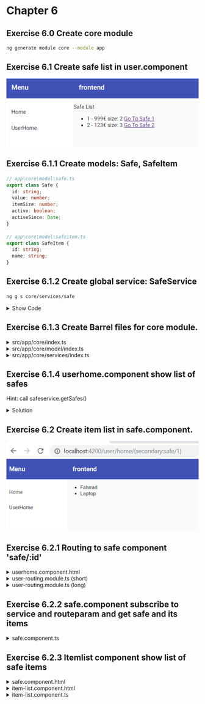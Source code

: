 # Chapter 6

## Exercise 6.0 Create core module
```bash
ng generate module core --module app
```

## Exercise 6.1 Create safe list in user.component

![61](screenshots/61.PNG)

## Exercise 6.1.1 Create models: Safe, SafeItem 
```typescript
// app\core\model\safe.ts
export class Safe {
  id: string;
  value: number;
  itemSize: number;
  active: boolean;
  activeSince: Date;
}

// app\core\model\safeitem.ts
export class SafeItem {
  id: string;
  name: string;
}
```

## Exercise 6.1.2 Create global service: SafeService

```bash
ng g s core/services/safe
```

<details>
<summary>Show Code</summary>

```typescript
import { Injectable } from '@angular/core';
import { Safe, SafeItem } from '../model';
import { Observable, Subject, BehaviorSubject } from 'rxjs';
import { map } from 'rxjs/operators';

@Injectable({
  providedIn: 'root',
})
export class SafeService {
  // private currentSafe: Subject<Safe> = new Subject<Safe>();
  private safes: Subject<Safe[]> = new BehaviorSubject<Safe[]>([]);
  private items: Subject<SafeItem[]> = new BehaviorSubject<SafeItem[]>([]);

  getSafe(safeId: string): Observable<Safe> {
    return this.safes.asObservable().pipe(map(safes1 => safes1.find(safe => safe.id === safeId)));
  }

  getSafes(): Observable<Safe[]> {
    return this.safes.asObservable();
  }

  getItems(safeId: string): Observable<SafeItem[]> {
    this.items.next(null);
    setTimeout(() => {
      if (safeId === '1') {
        this.items.next([{ id: '1', name: 'Fahrrad' }, { id: '2', name: 'Laptop' }] as SafeItem[]);
      } else if (safeId === '2') {
        this.items.next([
          { id: '3', name: 'Taschenrechner' },
          { id: '4', name: 'Sonnenbrille' },
          { id: '5', name: 'Brille' },
        ] as SafeItem[]);
      }
    }, 2000);
    return this.items.asObservable();
  }

  constructor() {
    this.safes.next([
      { id: '1', value: 999, itemSize: 2, active: true, activeSince: new Date() },
      { id: '2', value: 123, itemSize: 3, active: true, activeSince: new Date() },
    ] as Safe[]);
  }
}
```

</details>

## Exercise 6.1.3 Create Barrel files for core module.
<details><summary>src/app/core/index.ts</summary>

```typescript
// start:ng42.barrel
export * from './model';
export * from './services';
// end:ng42.barrel
```

</details>
<details><summary>src/app/core/model/index.ts</summary>

```typescript
// start:ng42.barrel
export * from './safe';
export * from './safeitem';
// end:ng42.barrel
```

</details>
<details><summary>src/app/core/services/index.ts</summary>

```typescript
// start:ng42.barrel
export * from './safe.service';
// end:ng42.barrel
```

</details>

## Exercise 6.1.4 userhome.component show list of safes

Hint: call safeservice.getSafes()

<details><summary>Solution</summary>

userhome.component.html

```html
<p>Safe List</p>
<ul>
  <li *ngFor="let safe of (safes$ | async)">
    {{safe?.id}} - {{safe?.value}}€ size: {{safe?.itemSize}}
  </li>
</ul>
```

userhome.component.ts

```typescript
import { Component, OnInit, ChangeDetectionStrategy } from '@angular/core';
import { Safe, SafeService } from 'src/app/core';
import { Observable } from 'rxjs';

@Component({
  selector: 'cool-userhome',
  templateUrl: './userhome.component.html',
  styleUrls: ['./userhome.component.scss'],
  changeDetection: ChangeDetectionStrategy.OnPush,
})
export class UserHomeComponent implements OnInit {
  safes$: Observable<Safe[]>;

  constructor(private service: SafeService) {}

  ngOnInit() {
    this.safes$ = this.service.getSafes();
  }
}
```

</details>

## Exercise 6.2 Create item list in safe.component.

![62](screenshots/62.PNG)

## Exercise 6.2.1 Routing to safe component 'safe/:id'

<details><summary>userhome.component.html</summary>

```html
<p>Safe List</p>
<ul>
  <li *ngFor="let safe of (safes$ | async)">
    {{safe?.id}} - {{safe?.value}}€ size: {{safe?.itemSize}}
    <a [routerLink]="[{outlets: { secondary: ['safe', safe.id] }  }]">Go To Safe {{safe?.id}}</a>
  </li>
</ul>
```

</details>

<details><summary>user-routing.module.ts (short)</summary>

```typescript
...
{
  path: 'safe/:id',
  component: SafeComponent,
  outlet: 'secondary',
},
...
```

</details>

<details><summary>user-routing.module.ts (long)</summary>

```typescript
import { NgModule } from '@angular/core';
import { Routes, RouterModule } from '@angular/router';
import { UserComponent } from './user/user.component';
import { SafeComponent } from './containers/safe/safe.component';
import { UserHomeComponent } from './components/userhome/userhome.component';

const routes: Routes = [
  {
    path: 'home',
    component: UserComponent,
    children: [
      {
        path: 'safe/:id',
        component: SafeComponent,
        outlet: 'secondary',
      },
      {
        path: '',
        component: UserHomeComponent,
        outlet: 'secondary',
      },
    ],
  },
  {
    path: '',
    redirectTo: 'home',
  },
];

@NgModule({
  imports: [RouterModule.forChild(routes)],
  exports: [RouterModule],
})
export class UserRoutingModule {}
```

</details>

## Exercise 6.2.2 safe.component subscribe to service and routeparam and get safe and its items

<details><summary>safe.component.ts</summary>

```typescript
import { Component, OnInit, ChangeDetectionStrategy } from '@angular/core';
import { ActivatedRoute, ParamMap } from '@angular/router';
import { switchMap } from 'rxjs/operators';
import { Observable } from 'rxjs';
import { Safe, SafeService, SafeItem } from 'src/app/core';

@Component({
  selector: 'cool-safe',
  templateUrl: './safe.component.html',
  styleUrls: ['./safe.component.scss'],
  changeDetection: ChangeDetectionStrategy.OnPush,
})
export class SafeComponent implements OnInit {
  safe$: Observable<Safe>;
  items$: Observable<SafeItem[]>;

  constructor(private activatedRoute: ActivatedRoute, private service: SafeService) {}

  ngOnInit() {
    this.safe$ = this.activatedRoute.paramMap.pipe(switchMap((params: ParamMap) => this.service.getSafe(params.get('id'))));
    this.items$ = this.safe$.pipe(switchMap((safe: Safe) => this.service.getItems(safe.id)));
  }
}
```

</details>

## Exercise 6.2.3 Itemlist component show list of safe items

<details><summary>safe.component.html</summary>

```html
<cool-item-list [items]="items$ | async"></cool-item-list>
```

</details>

<details><summary>item-list.component.html</summary>

```html
<ul>
  <li *ngFor="let item of items">{{item?.name}}</li>
</ul>
```

</details>
<details><summary>item-list.component.ts</summary>

```typescript
import { Component, OnInit, ChangeDetectionStrategy, Input } from '@angular/core';
import { SafeItem } from 'src/app/core';

@Component({
  selector: 'cool-item-list',
  templateUrl: './item-list.component.html',
  styleUrls: ['./item-list.component.scss'],
  changeDetection: ChangeDetectionStrategy.OnPush,
})
export class ItemListComponent implements OnInit {
  @Input()
  items: SafeItem[];

  constructor() {}

  ngOnInit() {}
}
```

</details>
